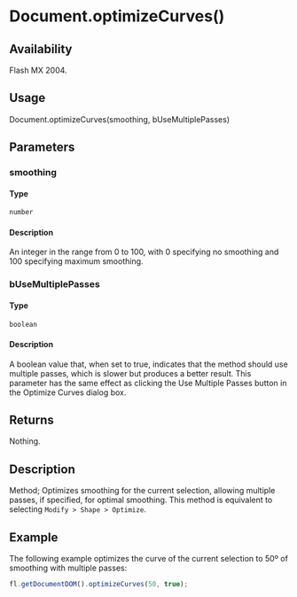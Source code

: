 # Document.optimizeCurves()

## Availability

Flash MX 2004.

## Usage

Document.optimizeCurves(smoothing, bUseMultiplePasses)

## Parameters

### **smoothing**

#### Type

```typescript
number
```

#### Description

An integer in the range from 0 to 100, with 0 specifying no smoothing and 100 specifying maximum smoothing.

### **bUseMultiplePasses**

#### Type

```typescript
boolean
```

#### Description

A boolean value that, when set to true, indicates that the method should use multiple passes, which is slower but produces a better result. This parameter has the same effect as clicking the Use Multiple Passes button in the Optimize Curves dialog box.

## Returns

Nothing.

## Description

Method; Optimizes smoothing for the current selection, allowing multiple passes, if specified, for optimal smoothing. This method is equivalent to selecting `Modify > Shape > Optimize`.

## Example

The following example optimizes the curve of the current selection to 50º of smoothing with multiple passes:

```javascript
fl.getDocumentDOM().optimizeCurves(50, true);
```
